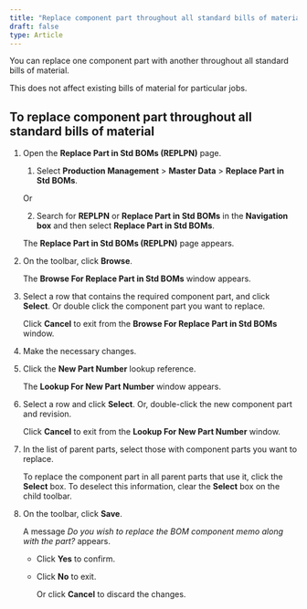 ```yaml
---
title: "Replace component part throughout all standard bills of material"
draft: false
type: Article
---
```


You can replace one component part with another throughout all standard bills of material.

This does not affect existing bills of material for particular jobs.

## To replace component part throughout all standard bills of material

1. Open the **Replace Part in Std BOMs (REPLPN)** page.

    1. Select **Production Management** > **Master Data** > **Replace Part in Std BOMs**.

    Or

    2. Search for **REPLPN** or **Replace Part in Std BOMs** in the **Navigation box** and then select **Replace Part in Std BOMs**.

    The **Replace Part in Std BOMs (REPLPN)** page appears.

2. On the toolbar, click **Browse**.

    The **Browse For Replace Part in Std BOMs** window appears.

3. Select a row that contains the required component part, and click **Select**. Or double click the component part you want to replace.

    Click **Cancel** to exit from the **Browse For Replace Part in Std BOMs** window.

4. Make the necessary changes.

5. Click the **New Part Number** lookup reference.

    The **Lookup For New Part Number** window appears.

6. Select a row and click **Select**. Or, double-click the new component part and revision.

    Click **Cancel** to exit from the **Lookup For New Part Number** window.

7. In the list of parent parts, select those with component parts you want to replace.

    To replace the component part in all parent parts that use it, click the **Select** box. To deselect this information, clear the **Select** box on the child toolbar.

8. On the toolbar, click **Save**. 

    A message *Do you wish to replace the BOM component memo along with the part?* appears.

    - Click **Yes** to confirm.

    - Click **No** to exit.

        Or click **Cancel** to discard the changes.

​